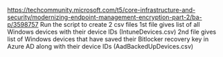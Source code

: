 https://techcommunity.microsoft.com/t5/core-infrastructure-and-security/modernizing-endpoint-management-encryption-part-2/ba-p/3598757
Run the script to create 2 csv files
1st file gives list of all Windows devices with their device IDs (IntuneDevices.csv)
2nd file gives list of Windows devices that have saved their Bitlocker recovery key in Azure AD along with their device IDs (AadBackedUpDevices.csv)
